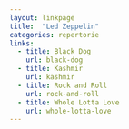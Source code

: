 ```yaml
---
layout: linkpage
title:  "Led Zeppelin"
categories: repertorie
links:
  - title: Black Dog
    url: black-dog
  - title: Kashmir
    url: kashmir
  - title: Rock and Roll
    url: rock-and-roll
  - title: Whole Lotta Love
    url: whole-lotta-love
---
```

